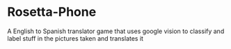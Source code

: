 # Rosetta-Phone
A English to Spanish translator game that uses google vision to classify and label stuff in the pictures taken and translates it
